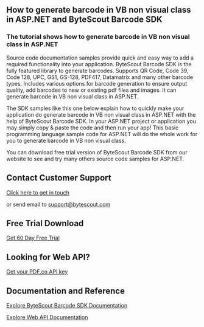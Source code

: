 ## How to generate barcode in VB non visual class in ASP.NET and ByteScout Barcode SDK

### The tutorial shows how to generate barcode in VB non visual class in ASP.NET

Source code documentation samples provide quick and easy way to add a required functionality into your application. ByteScout Barcode SDK is the fully featured library to generate barcodes. Supports QR Code, Code 39, Code 128, UPC, GS1, GS-128, PDF417, Datamatrix and many other barcode types. Includes various options for barcode generation to ensure output quality, add barcodes to new or existing pdf files and images. It can generate barcode in VB non visual class in ASP.NET.

The SDK samples like this one below explain how to quickly make your application do generate barcode in VB non visual class in ASP.NET with the help of ByteScout Barcode SDK. In your ASP.NET project or application you may simply copy & paste the code and then run your app! This basic programming language sample code for ASP.NET will do the whole work for you to generate barcode in VB non visual class.

You can download free trial version of ByteScout Barcode SDK from our website to see and try many others source code samples for ASP.NET.

## Contact Customer Support

[Click here to get in touch](https://bytescout.zendesk.com/hc/en-us/requests/new?subject=ByteScout%20Barcode%20SDK%20Question)

or send email to [support@bytescout.com](mailto:support@bytescout.com?subject=ByteScout%20Barcode%20SDK%20Question) 

## Free Trial Download

[Get 60 Day Free Trial](https://bytescout.com/download/web-installer?utm_source=github-readme)

## Looking for Web API? 

[Get your PDF.co API key](https://pdf.co/documentation/api?utm_source=github-readme)

## Documentation and Reference

[Explore ByteScout Barcode SDK Documentation](https://bytescout.com/documentation/index.html?utm_source=github-readme)

[Explore Web API Documentation](https://pdf.co/documentation/api?utm_source=github-readme)